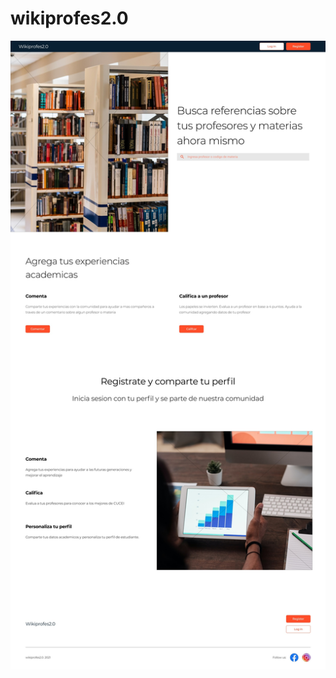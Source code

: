 # wikiprofes2.0
![alt text](https://github.com/jkandre/wikiprofes2.0/blob/interfaces/img/index.jpg?raw=true)

